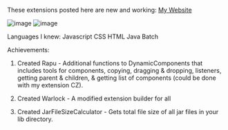 These extensions posted here are new and working: <a href="https://sites.google.com/view/ai2extensionbextdevnew/home">My Website</a>

![image](https://github-readme-stats.vercel.app/api?username=philippinedeveloper) ![image](https://github-readme-stats.vercel.app/api/top-langs/?username=philippinedeveloper)

Languages I knew:
Javascript
CSS
HTML
Java
Batch

Achievements:
1. Created Rapu - Additional functions to DynamicComponents that includes tools for components, copying, dragging & dropping, listeners, getting parent & children, & getting list of components (could be done with my extension CZ).
   
2. Created Warlock - A modified extension builder for all
   
3. Created JarFileSizeCalculator - Gets total file size of all jar files in your lib directory.
